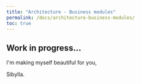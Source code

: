 ```yaml
---
title: "Architecture - Business modules"
permalink: /docs/architecture-business-modules/
toc: true
---
```



## Work in progress...


I'm making myself beautiful for you,

  Sibylla.

